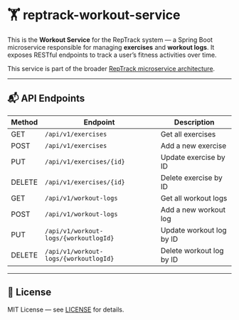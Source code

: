# 🏋️ reptrack-workout-service

This is the **Workout Service** for the RepTrack system — a Spring Boot microservice responsible for managing **exercises** and **workout logs**. It exposes RESTful endpoints to track a user’s fitness activities over time.

This service is part of the broader [RepTrack microservice architecture](https://github.com/reptrack).

---

## 📬 API Endpoints

| Method | Endpoint                               | Description                      |
|--------|----------------------------------------|----------------------------------|
| GET    | `/api/v1/exercises`                    | Get all exercises                |
| POST   | `/api/v1/exercises`                    | Add a new exercise               |
| PUT    | `/api/v1/exercises/{id}`               | Update exercise by ID            |
| DELETE | `/api/v1/exercises/{id}`               | Delete exercise by ID            |
| GET    | `/api/v1/workout-logs`                 | Get all workout logs             |
| POST   | `/api/v1/workout-logs`                 | Add a new workout log            |
| PUT    | `/api/v1/workout-logs/{workoutlogId}`  | Update workout log by ID         |
| DELETE | `/api/v1/workout-logs/{workoutlogId}`  | Delete workout log by ID         |

---

## 📄 License

MIT License — see [LICENSE](./LICENSE) for details.
